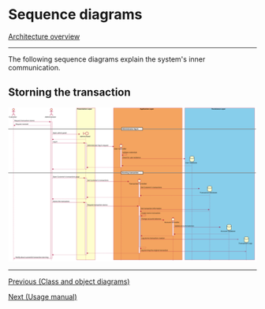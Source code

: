 # Sequence diagrams

[Architecture overview](index.html)

---

The following sequence diagrams explain the system's inner communication.

## Storning the transaction

![](images/sequence_storno.svg)

---

[Previous (Class and object diagrams)](class.html)

[Next (Usage manual)](../usage)

